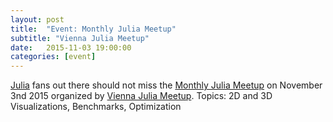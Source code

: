```yaml
---
layout: post
title:  "Event: Monthly Julia Meetup"
subtitle: "Vienna Julia Meetup"
date:   2015-11-03 19:00:00
categories: [event]
---
```


[Julia][julia] fans out there should not miss the [Monthly Julia Meetup][meetup-event] on November 3nd 2015 organized by [Vienna Julia Meetup][meetup]. Topics: 2D and 3D Visualizations, Benchmarks, Optimization

[julia]: http://julialang.org/
[meetup]: http://www.meetup.com/de/Vienna-Julia-Meetup/
[meetup-event]: http://www.meetup.com/de/Vienna-Julia-Meetup/events/225840618/
